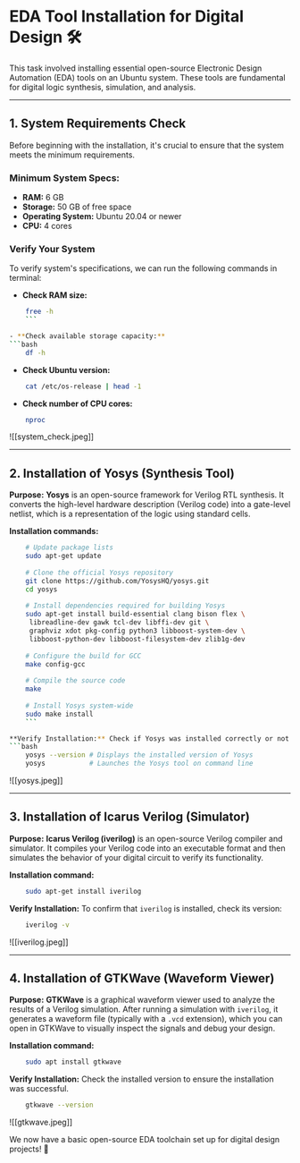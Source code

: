 # EDA Tool Installation for Digital Design 🛠️

This task involved installing essential open-source Electronic Design Automation (EDA) tools on an Ubuntu system. These tools are fundamental for digital logic synthesis, simulation, and analysis.

---
## 1. System Requirements Check

Before beginning with the installation, it's crucial to ensure that the system meets the minimum requirements.
### Minimum System Specs:

- **RAM:** 6 GB
- **Storage:** 50 GB of free space
- **Operating System:** Ubuntu 20.04 or newer
- **CPU:** 4 cores

### Verify Your System

To verify system's specifications, we can run the following commands in terminal:

- **Check RAM size:**
```bash
    free -h
    ```

- **Check available storage capacity:**    
```bash
	df -h
```

- **Check Ubuntu version:**
```bash
    cat /etc/os-release | head -1
```

- **Check number of CPU cores:**    
```bash
    nproc
```

![[system_check.jpeg]]

---
## 2. Installation of Yosys (Synthesis Tool)

**Purpose:** **Yosys** is an open-source framework for Verilog RTL synthesis. It converts the high-level hardware description (Verilog code) into a gate-level netlist, which is a representation of the logic using standard cells.

**Installation commands:**
```bash
    # Update package lists
    sudo apt-get update
    
    # Clone the official Yosys repository
    git clone https://github.com/YosysHQ/yosys.git
    cd yosys
    
    # Install dependencies required for building Yosys
    sudo apt-get install build-essential clang bison flex \
     libreadline-dev gawk tcl-dev libffi-dev git \
     graphviz xdot pkg-config python3 libboost-system-dev \
     libboost-python-dev libboost-filesystem-dev zlib1g-dev 
    
    # Configure the build for GCC
    make config-gcc
    
    # Compile the source code 
    make
    
    # Install Yosys system-wide
    sudo make install
    ```

**Verify Installation:** Check if Yosys was installed correctly or not:
```bash
    yosys --version # Displays the installed version of Yosys
    yosys           # Launches the Yosys tool on command line
```

![[yosys.jpeg]]

___
## 3. Installation of Icarus Verilog (Simulator)

**Purpose:** **Icarus Verilog (iverilog)** is an open-source Verilog compiler and simulator. It compiles your Verilog code into an executable format and then simulates the behavior of your digital circuit to verify its functionality.

**Installation command:** 
```bash
    sudo apt-get install iverilog
```

**Verify Installation:** To confirm that `iverilog` is installed, check its version:
```bash
    iverilog -v
```

![[iverilog.jpeg]]

---
## 4. Installation of GTKWave (Waveform Viewer)

**Purpose:** **GTKWave** is a graphical waveform viewer used to analyze the results of a Verilog simulation. After running a simulation with `iverilog`, it generates a waveform file (typically with a `.vcd` extension), which you can open in GTKWave to visually inspect the signals and debug your design.

**Installation command:** 
```bash
    sudo apt install gtkwave
```

**Verify Installation:** Check the installed version to ensure the installation was successful.
```bash
    gtkwave --version
```

![[gtkwave.jpeg]]


We now have a basic open-source EDA toolchain set up for digital design projects! 🎉
